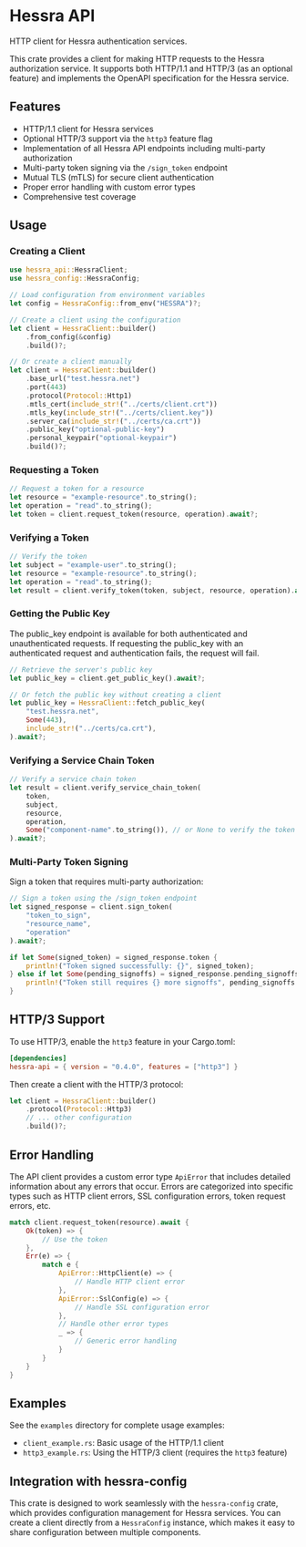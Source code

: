 # Hessra API

HTTP client for Hessra authentication services.

This crate provides a client for making HTTP requests to the Hessra authorization service. It supports both HTTP/1.1 and HTTP/3 (as an optional feature) and implements the OpenAPI specification for the Hessra service.

## Features

- HTTP/1.1 client for Hessra services
- Optional HTTP/3 support via the `http3` feature flag
- Implementation of all Hessra API endpoints including multi-party authorization
- Multi-party token signing via the `/sign_token` endpoint
- Mutual TLS (mTLS) for secure client authentication
- Proper error handling with custom error types
- Comprehensive test coverage

## Usage

### Creating a Client

```rust
use hessra_api::HessraClient;
use hessra_config::HessraConfig;

// Load configuration from environment variables
let config = HessraConfig::from_env("HESSRA")?;

// Create a client using the configuration
let client = HessraClient::builder()
    .from_config(&config)
    .build()?;

// Or create a client manually
let client = HessraClient::builder()
    .base_url("test.hessra.net")
    .port(443)
    .protocol(Protocol::Http1)
    .mtls_cert(include_str!("../certs/client.crt"))
    .mtls_key(include_str!("../certs/client.key"))
    .server_ca(include_str!("../certs/ca.crt"))
    .public_key("optional-public-key")
    .personal_keypair("optional-keypair")
    .build()?;
```

### Requesting a Token

```rust
// Request a token for a resource
let resource = "example-resource".to_string();
let operation = "read".to_string();
let token = client.request_token(resource, operation).await?;
```

### Verifying a Token

```rust
// Verify the token
let subject = "example-user".to_string();
let resource = "example-resource".to_string();
let operation = "read".to_string();
let result = client.verify_token(token, subject, resource, operation).await?;
```

### Getting the Public Key

The public_key endpoint is available for both authenticated and unauthenticated requests. If requesting the public_key with an authenticated request and authentication fails, the request will fail.

```rust
// Retrieve the server's public key
let public_key = client.get_public_key().await?;

// Or fetch the public key without creating a client
let public_key = HessraClient::fetch_public_key(
    "test.hessra.net",
    Some(443),
    include_str!("../certs/ca.crt"),
).await?;
```

### Verifying a Service Chain Token

```rust
// Verify a service chain token
let result = client.verify_service_chain_token(
    token,
    subject,
    resource,
    operation,
    Some("component-name".to_string()), // or None to verify the token against the full service chain
).await?;
```

### Multi-Party Token Signing

Sign a token that requires multi-party authorization:

```rust
// Sign a token using the /sign_token endpoint
let signed_response = client.sign_token(
    "token_to_sign",
    "resource_name",
    "operation"
).await?;

if let Some(signed_token) = signed_response.token {
    println!("Token signed successfully: {}", signed_token);
} else if let Some(pending_signoffs) = signed_response.pending_signoffs {
    println!("Token still requires {} more signoffs", pending_signoffs.len());
}
```

## HTTP/3 Support

To use HTTP/3, enable the `http3` feature in your Cargo.toml:

```toml
[dependencies]
hessra-api = { version = "0.4.0", features = ["http3"] }
```

Then create a client with the HTTP/3 protocol:

```rust
let client = HessraClient::builder()
    .protocol(Protocol::Http3)
    // ... other configuration
    .build()?;
```

## Error Handling

The API client provides a custom error type `ApiError` that includes detailed information about any errors that occur. Errors are categorized into specific types such as HTTP client errors, SSL configuration errors, token request errors, etc.

```rust
match client.request_token(resource).await {
    Ok(token) => {
        // Use the token
    },
    Err(e) => {
        match e {
            ApiError::HttpClient(e) => {
                // Handle HTTP client error
            },
            ApiError::SslConfig(e) => {
                // Handle SSL configuration error
            },
            // Handle other error types
            _ => {
                // Generic error handling
            }
        }
    }
}
```

## Examples

See the `examples` directory for complete usage examples:

- `client_example.rs`: Basic usage of the HTTP/1.1 client
- `http3_example.rs`: Using the HTTP/3 client (requires the `http3` feature)

## Integration with hessra-config

This crate is designed to work seamlessly with the `hessra-config` crate, which provides configuration management for Hessra services. You can create a client directly from a `HessraConfig` instance, which makes it easy to share configuration between multiple components.
